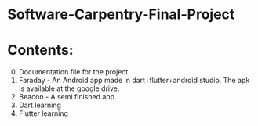 # Software-Carpentry-Final-Project

# Contents:
0) Documentation file for the project.
1) Faraday - An Android app made in dart+flutter+android studio. The apk is available at the google drive.
2) Beacon - A semi finished app.
3) Dart learning
4) Flutter learning
